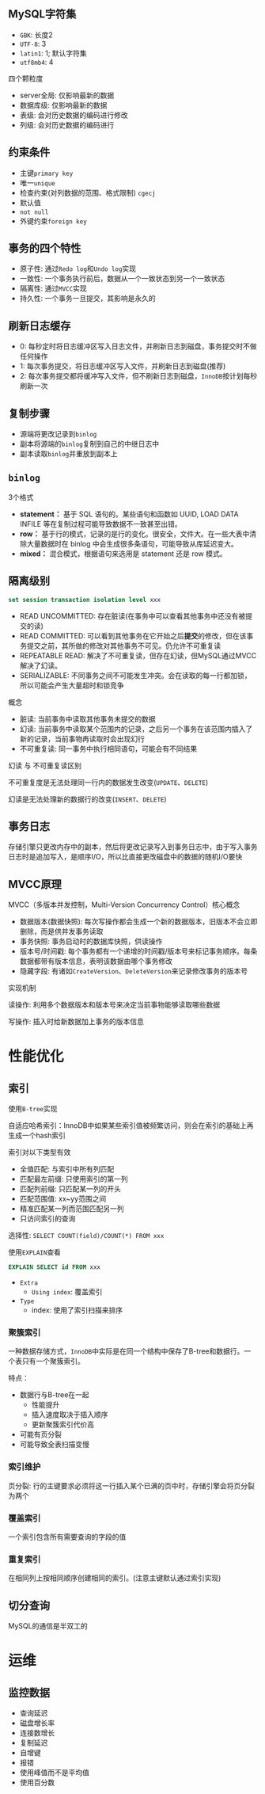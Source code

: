 ## MySQL字符集

- `GBK`: 长度2
- `UTF-8`: 3
- `latin1`: 1; 默认字符集
- `utf8mb4`: 4

四个颗粒度

- server全局: 仅影响最新的数据
- 数据库级: 仅影响最新的数据
- 表级: 会对历史数据的编码进行修改
- 列级: 会对历史数据的编码进行

## 约束条件

- 主键`primary key`
- 唯一`unique`
- 检查约束(对列数据的范围、格式限制) `cgecj`
- 默认值
- `not null`
- 外键约束`foreign key`

## 事务的四个特性

- 原子性: 通过`Redo log`和`Undo log`实现
- 一致性: 一个事务执行前后，数据从一个一致状态到另一个一致状态
- 隔离性: 通过`MVCC`实现
- 持久性: 一个事务一旦提交，其影响是永久的

## 刷新日志缓存

- 0: 每秒定时将日志缓冲区写入日志文件，并刷新日志到磁盘，事务提交时不做任何操作
- 1: 每次事务提交，将日志缓冲区写入文件，并刷新日志到磁盘(推荐)
- 2: 每次事务提交都将缓冲写入文件，但不刷新日志到磁盘，`InnoDB`按计划每秒刷新一次

## 复制步骤

- 源端将更改记录到`binlog`
- 副本将源端的`binlog`复制到自己的中继日志中
- 副本读取`binlog`并重放到副本上

## `binlog`

3个格式

- **statement：** 基于 SQL 语句的。某些语句和函数如 UUID, LOAD DATA INFILE 等在复制过程可能导致数据不一致甚至出错。
- **row：** 基于行的模式，记录的是行的变化。很安全，文件大。在一些大表中清除大量数据时在 binlog 中会生成很多条语句，可能导致从库延迟变大。
- **mixed：** 混合模式，根据语句来选用是 statement 还是 row 模式。

## 隔离级别

```sql
set session transaction isolation level xxx
```



- READ UNCOMMITTED: 存在脏读(在事务中可以查看其他事务中还没有被提交的读)
- READ COMMITTED: 可以看到其他事务在它开始之后**提交**的修改，但在该事务提交之前，其所做的修改对其他事务不可见。仍允许不可重复读
- REPEATABLE READ: 解决了不可重复读，但存在幻读，但MySQL通过MVCC解决了幻读。
- SERIALIZABLE: 不同事务之间不可能发生冲突。会在读取的每一行都加锁，所以可能会产生大量超时和锁竞争

概念

- 脏读: 当前事务中读取其他事务未提交的数据
- 幻读: 当前事务中读取某个范围内的记录，之后另一个事务在该范围内插入了新的记录，当前事物再读取时会出现幻行
- 不可重复读: 同一事务中执行相同语句，可能会有不同结果

幻读 与 不可重复读区别

不可重复度是无法处理同一行内的数据发生改变(`UPDATE`、`DELETE`)

幻读是无法处理新的数据行的改变(`INSERT`、`DELETE`)

## 事务日志

存储引擎只更改内存中的副本，然后将更改记录写入到事务日志中，由于写入事务日志时是追加写入，是顺序I/O，所以比直接更改磁盘中的数据的随机I/O要快

## MVCC原理

MVCC（多版本并发控制，Multi-Version Concurrency Control）核心概念

- 数据版本(数据快照): 每次写操作都会生成一个新的数据版本，旧版本不会立即删除，而是供并发事务读取
- 事务快照: 事务启动时的数据库快照，供读操作
- 版本号/时间戳: 每个事务都有一个递增的时间戳/版本号来标记事务顺序。每条数据都带有版本信息，表明该数据由哪个事务修改
- 隐藏字段: 有诸如`CreateVersion`、`DeleteVersion`来记录修改事务的版本号

实现机制

读操作: 利用多个数据版本和版本号来决定当前事物能够读取哪些数据

写操作: 插入时给新数据加上事务的版本信息

# 性能优化

## 索引

使用`B-tree`实现

自适应哈希索引：InnoDB中如果某些索引值被频繁访问，则会在索引的基础上再生成一个hash索引

索引对以下类型有效

- 全值匹配: 与索引中所有列匹配
- 匹配最左前缀: 只使用索引的第一列
- 匹配列前缀: 只匹配某一列的开头
- 匹配范围值: xx~yy范围之间
- 精准匹配某一列而范围匹配另一列
- 只访问索引的查询

选择性: `SELECT COUNT(field)/COUNT(*) FROM xxx`

使用`EXPLAIN`查看

```sql
EXPLAIN SELECT id FROM xxx
```

- `Extra`
  - `Using index`: 覆盖索引
- `Type`
  - index: 使用了索引扫描来排序

### 聚簇索引

一种数据存储方式，`InnoDB`中实际是在同一个结构中保存了B-tree和数据行。一个表只有一个聚簇索引。

特点：

- 数据行与B-tree在一起
  - 性能提升
  - 插入速度取决于插入顺序
  - 更新聚簇索引代价高
- 可能有页分裂
- 可能导致全表扫描变慢

### 索引维护

页分裂: 行的主键要求必须将这一行插入某个已满的页中时，存储引擎会将页分裂为两个

### 覆盖索引

一个索引包含所有需要查询的字段的值

### 重复索引

在相同列上按相同顺序创建相同的索引。(注意主键默认通过索引实现)

## 切分查询

MySQL的通信是半双工的

# 运维

## 监控数据

- 查询延迟
- 磁盘增长率
- 连接数增长
- 复制延迟
- 自增键
- 报错
- 使用峰值而不是平均值
- 使用百分数

